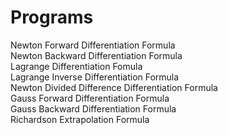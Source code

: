 # Programs
Newton Forward Differentiation Formula\
Newton Backward Differentiation Formula\
Lagrange Differentiation Fomula\
Lagrange Inverse Differentiation Formula\
Newton Divided Difference Differentiation Formula\
Gauss Forward Differentiation Formula\
Gauss Backward Differentiation Formula\
Richardson Extrapolation Formula
